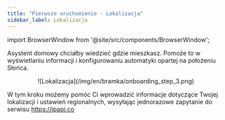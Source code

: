 ```yaml
---
title: "Pierwsze uruchomienie - Lokalizacja"
sidebar_label: Lokalizacja
---
```


import BrowserWindow from '@site/src/components/BrowserWindow';

Asystent domowy chciałby wiedzieć gdzie mieszkasz. Pomoże to w wyświetlaniu informacji i konfigurowaniu automatyki opartej na położeniu Słońca.

<BrowserWindow url="http://ais-dom.local">
<center>
![Lokalizacja](/img/en/bramka/onboarding_step_3.png)
</center>
</BrowserWindow>

W tym kroku możemy pomóc Ci wprowadzić informacje dotyczące Twojej lokalizacji i ustawień regionalnych, wysyłając jednorazowe zapytanie do serwisu https://ipapi.co
